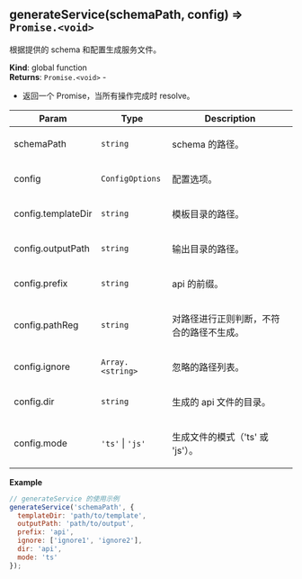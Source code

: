 <a name="generateService"></a>

## generateService(schemaPath, config) ⇒ <code>Promise.&lt;void&gt;</code>
<p>根据提供的 schema 和配置生成服务文件。</p>

**Kind**: global function  
**Returns**: <code>Promise.&lt;void&gt;</code> - <ul>
<li>返回一个 Promise，当所有操作完成时 resolve。</li>
</ul>  

| Param | Type | Description |
| --- | --- | --- |
| schemaPath | <code>string</code> | <p>schema 的路径。</p> |
| config | <code>ConfigOptions</code> | <p>配置选项。</p> |
| config.templateDir | <code>string</code> | <p>模板目录的路径。</p> |
| config.outputPath | <code>string</code> | <p>输出目录的路径。</p> |
| config.prefix | <code>string</code> | <p>api 的前缀。</p> |
| config.pathReg | <code>string</code> | <p>对路径进行正则判断，不符合的路径不生成。</p> |
| config.ignore | <code>Array.&lt;string&gt;</code> | <p>忽略的路径列表。</p> |
| config.dir | <code>string</code> | <p>生成的 api 文件的目录。</p> |
| config.mode | <code>&#x27;ts&#x27;</code> \| <code>&#x27;js&#x27;</code> | <p>生成文件的模式（'ts' 或 'js'）。</p> |

**Example**  
```js
// generateService 的使用示例
generateService('schemaPath', {
  templateDir: 'path/to/template',
  outputPath: 'path/to/output',
  prefix: 'api',
  ignore: ['ignore1', 'ignore2'],
  dir: 'api',
  mode: 'ts'
});
```
